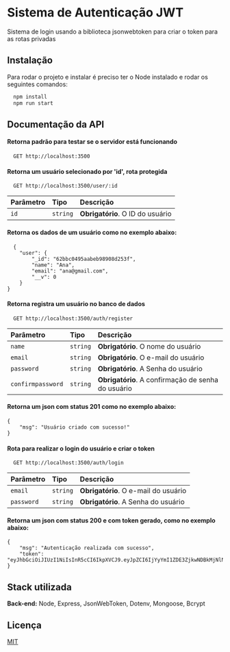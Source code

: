 # Sistema de Autenticação JWT

Sistema de login usando a biblioteca jsonwebtoken para criar o token para as rotas privadas
## Instalação

Para rodar o projeto e instalar é preciso ter o Node instalado e rodar os seguintes comandos:

```bash
  npm install
  npm run start
```


## Documentação da API

#### Retorna padrão para testar se o servidor está funcionando
 
```http
  GET http://localhost:3500
```

#### Retorna um usuário selecionado por 'id', rota protegida
 
```http
  GET http://localhost:3500/user/:id
```

| Parâmetro   | Tipo       | Descrição                           |
| :---------- | :--------- | :---------------------------------- |
| `id` | `string` | **Obrigatório**. O ID do usuário |

#### Retorna os dados de um usuário como no exemplo abaixo:

```http
  {
    "user": {
        "_id": "62bbc0495aabeb98908d253f",
        "name": "Ana",
        "email": "ana@gmail.com",
        "__v": 0
    }
}
```

#### Retorna registra um usuário no banco de dados 
 
```http
  GET http://localhost:3500/auth/register
```

| Parâmetro   | Tipo       | Descrição                           |
| :---------- | :--------- | :---------------------------------- |
| `name` | `string` | **Obrigatório**. O nome do usuário |
| `email`| `string` | **Obrigatório**. O e-mail do usuário|
| `password`| `string` | **Obrigatório**. A Senha do usuário|
| `confirmpassword`| `string` | **Obrigatório**. A confirmação de senha do usuário|

#### Retorna um json com status 201 como no exemplo abaixo:

```http
{
    "msg": "Usuário criado com sucesso!"
}
```

#### Rota para realizar o login do usuário e criar o token
 
```http
  GET http://localhost:3500/auth/login
```

| Parâmetro   | Tipo       | Descrição                           |
| :---------- | :--------- | :---------------------------------- |
| `email`| `string` | **Obrigatório**. O e-mail do usuário|
| `password`| `string` | **Obrigatório**. A Senha do usuário|

#### Retorna um json com status 200 e com token gerado, como no exemplo abaixo:

```http
{
    "msg": "Autenticação realizada com sucesso",
    "token": "eyJhbGciOiJIUzI1NiIsInR5cCI6IkpXVCJ9.eyJpZCI6IjYyYmI1ZDE3ZjkwNDBkMjNlNTE3YmQ2YSIsImlhdCI6MTY1NjQ3NTAyMn0.hjoe8HBB5mNTAugbkqjLYK50bLdzY9QyRB62Ph12wh0"
}
```

## Stack utilizada

**Back-end:** Node, Express, JsonWebToken, Dotenv, Mongoose, Bcrypt

## Licença

[MIT](https://choosealicense.com/licenses/mit/)
